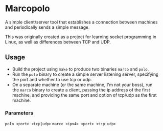 # Marcopolo
A simple client/server tool that establishes a connection between machines and periodically sends a simple message.

This was originally created as a project for learning socket programming in Linux, as well as differences between TCP and UDP.

## Usage
- Build the project using `make` to produce two binaries `marco` and `polo`.
- Run the `polo` binary to create a simple server listening server, specifying the port and whether to use tcp or udp.
- On a separate machine (or the same machine, I'm not your boss), run the `marco` binary to create a client, passing the ip address of the first machine, and providing the same port and option of tcp/udp as the first machine.

### Parameters
`polo <port> <tcp|udp>`
`marco <ipv4> <port> <tcp|udp>`

